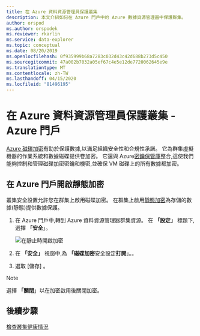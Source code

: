 ```yaml
---
title: 在 Azure 資料資源管理員保護叢集
description: 本文介紹如何在 Azure 門戶中的 Azure 數據資源管理器中保護群集。
author: orspod
ms.author: orspodek
ms.reviewer: rkarlin
ms.service: data-explorer
ms.topic: conceptual
ms.date: 08/20/2019
ms.openlocfilehash: 0f935999b68a7283c032d43c42d688b273d5c450
ms.sourcegitcommit: 47a002b7032a05ef67c4e5e12de7720062645e9e
ms.translationtype: MT
ms.contentlocale: zh-TW
ms.lasthandoff: 04/15/2020
ms.locfileid: "81496195"
---
```

# <a name="secure-your-cluster-in-azure-data-explorer---azure-portal"></a>在 Azure 資料資源管理員保護叢集 - Azure 門戶

[Azure 磁碟加密](/azure/security/azure-security-disk-encryption-overview)有助於保護數據,以滿足組織安全性和合規性承諾。 它為群集虛擬機器的作業系統和數據磁碟提供卷加密。 它還與 Azure[密鑰保管庫](/azure/key-vault/)整合,這使我們能夠控制和管理磁碟加密密鑰和機密,並確保 VM 磁碟上的所有數據都加密。 
  
## <a name="enable-encryption-at-rest-in-the-azure-portal"></a>在 Azure 門戶開啟靜態加密
  
叢集安全設置允許您在群集上啟用磁碟加密。 在群集上啟用[靜態加密](/azure/security/fundamentals/encryption-atrest)為存儲的數據(靜態)提供數據保護。 

1. 在 Azure 門戶中,轉到 Azure 資料資源管理器群集資源。 在 **「設定」** 標題下,選擇 **「安全**」。 

    ![在靜止時開啟加密](media/manage-cluster-security/security-encryption-at-rest.png)

1. 在 **「安全」** 視窗中,為 **「磁碟加密**安全設定**打開**」。。 

1. 選取 [儲存]  。
 
> [!NOTE]
> 選擇 **「關閉**」以在加密啟用後關閉加密。

## <a name="next-steps"></a>後續步驟

[檢查叢集健康情況](/azure/data-explorer/check-cluster-health)
